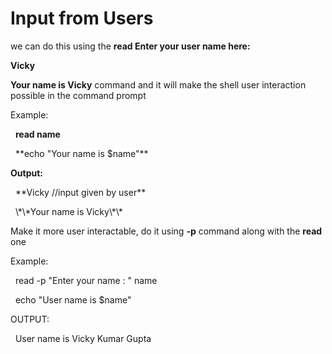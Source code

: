 # Input from Users



we can do this using the **read Enter your user name here:**

**Vicky**

**Your name is Vicky** command and it will make the shell user interaction possible in the command prompt



Example:

 		**read name**

 	\*\*echo "Your name is $name"\*\*



**Output:**

 	\*\*Vicky 				//input given by user\*\*

&nbsp;	\\\*\\\*Your name is Vicky\\\*\\\*













Make it more user interactable, do it using **-p** command along with the **read** one



Example:

 		read -p "Enter your name : " name

 		echo "User name is $name"

OUTPUT:

 		User name is Vicky Kumar Gupta

